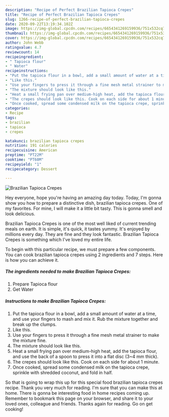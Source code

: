 ```yaml
---
description: "Recipe of Perfect Brazilian Tapioca Crepes"
title: "Recipe of Perfect Brazilian Tapioca Crepes"
slug: 1266-recipe-of-perfect-brazilian-tapioca-crepes
date: 2020-09-22T13:19:34.102Z
image: https://img-global.cpcdn.com/recipes/6654341269159936/751x532cq70/brazilian-tapioca-crepes-recipe-main-photo.jpg
thumbnail: https://img-global.cpcdn.com/recipes/6654341269159936/751x532cq70/brazilian-tapioca-crepes-recipe-main-photo.jpg
cover: https://img-global.cpcdn.com/recipes/6654341269159936/751x532cq70/brazilian-tapioca-crepes-recipe-main-photo.jpg
author: John Webb
ratingvalue: 4.7
reviewcount: 14
recipeingredient:
- " Tapioca flour"
- " Water"
recipeinstructions:
- "Put the tapioca flour in a bowl, add a small amount of water at a time, and use your fingers to mash and mix it. Rub the mixture together and break up the clumps."
- "Like this."
- "Use your fingers to press it through a fine mesh metal strainer to make the mixture fine."
- "The mixture should look like this."
- "Heat a small frying pan over medium-high heat, add the tapioca flour, and use the back of a spoon to press it into a flat disc (3~4 mm thick)."
- "The crepes should look like this. Cook on each side for about 1 minute."
- "Once cooked, spread some condensed milk on the tapioca crepe, sprinkle with shredded coconut, and fold in half."
categories:
- Recipe
tags:
- brazilian
- tapioca
- crepes

katakunci: brazilian tapioca crepes 
nutrition: 191 calories
recipecuisine: American
preptime: "PT22M"
cooktime: "PT60M"
recipeyield: "1"
recipecategory: Dessert

---
```



![Brazilian Tapioca Crepes](https://img-global.cpcdn.com/recipes/6654341269159936/751x532cq70/brazilian-tapioca-crepes-recipe-main-photo.jpg)

Hey everyone, hope you're having an amazing day today. Today, I'm gonna show you how to prepare a distinctive dish, brazilian tapioca crepes. One of my favorites. For mine, I will make it a little bit tasty. This is gonna smell and look delicious.

Brazilian Tapioca Crepes is one of the most well liked of current trending meals on earth. It is simple, it's quick, it tastes yummy. It's enjoyed by millions every day. They are fine and they look fantastic. Brazilian Tapioca Crepes is something which I've loved my entire life.




To begin with this particular recipe, we must prepare a few components. You can cook brazilian tapioca crepes using 2 ingredients and 7 steps. Here is how you can achieve it.

<!--inarticleads1-->

##### The ingredients needed to make Brazilian Tapioca Crepes:

1. Prepare  Tapioca flour
1. Get  Water




<!--inarticleads2-->

##### Instructions to make Brazilian Tapioca Crepes:

1. Put the tapioca flour in a bowl, add a small amount of water at a time, and use your fingers to mash and mix it. Rub the mixture together and break up the clumps.
1. Like this.
1. Use your fingers to press it through a fine mesh metal strainer to make the mixture fine.
1. The mixture should look like this.
1. Heat a small frying pan over medium-high heat, add the tapioca flour, and use the back of a spoon to press it into a flat disc (3~4 mm thick).
1. The crepes should look like this. Cook on each side for about 1 minute.
1. Once cooked, spread some condensed milk on the tapioca crepe, sprinkle with shredded coconut, and fold in half.




So that is going to wrap this up for this special food brazilian tapioca crepes recipe. Thank you very much for reading. I'm sure that you can make this at home. There is gonna be interesting food in home recipes coming up. Remember to bookmark this page on your browser, and share it to your loved ones, colleague and friends. Thanks again for reading. Go on get cooking!
